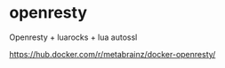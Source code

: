 # openresty
Openresty + luarocks + lua autossl

https://hub.docker.com/r/metabrainz/docker-openresty/
